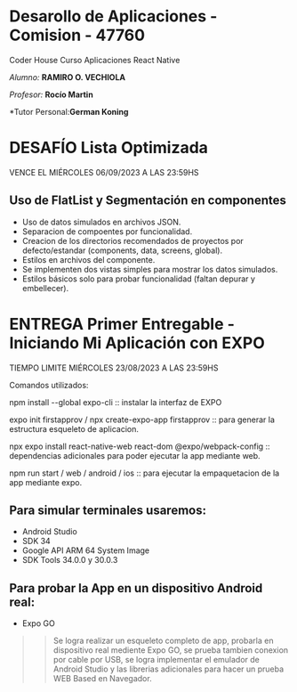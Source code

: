 # Desarollo de Aplicaciones - Comision - 47760
Coder House Curso Aplicaciones React Native

*Alumno:* **RAMIRO O. VECHIOLA**

*Profesor:* **Rocío Martin**

*Tutor Personal:**German Koning**


# DESAFÍO Lista Optimizada
VENCE EL MIÉRCOLES 06/09/2023 A LAS 23:59HS

## Uso de FlatList y Segmentación en componentes
- Uso de datos simulados en archivos JSON.
- Separacion de compoentes por funcionalidad.
- Creacion de los directorios recomendados de proyectos por defecto/estandar (components, data, screens, global).
- Estilos en archivos del componente.
- Se implementen dos vistas simples para mostrar los datos simulados.
- Estilos básicos solo para probar funcionalidad (faltan depurar y embellecer).



# ENTREGA Primer Entregable - Iniciando Mi Aplicación con EXPO
TIEMPO LIMITE MIÉRCOLES 23/08/2023 A LAS 23:59HS

Comandos utilizados:

npm install --global expo-cli :: instalar la interfaz de EXPO

expo init firstapprov / npx create-expo-app firstapprov :: para generar la estructura esqueleto de aplicacion.

npx expo install react-native-web react-dom @expo/webpack-config :: dependencias adicionales para poder ejecutar la app mediante web.

npm run start / web / android / ios :: para ejecutar la empaquetacion de la app mediante expo.


## Para simular terminales usaremos:
- Android Studio
- SDK 34
- Google API ARM 64 System Image
- SDK Tools 34.0.0 y 30.0.3

## Para probar la App en un dispositivo Android real:
- Expo GO

>>Se logra realizar un esqueleto completo de app, probarla en dispositivo real mediente Expo GO, se prueba tambien conexion por cable por USB, se logra implementar el emulador de Android Studio y las librerias adicionales para hacer un prueba WEB Based en Navegador.
